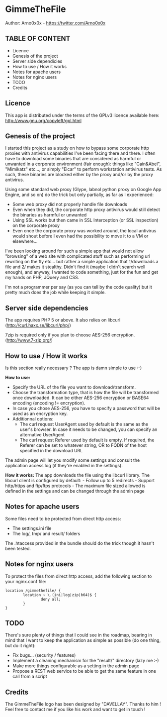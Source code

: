 GimmeTheFile
============

Author: Arno0x0x - https://twitter.com/Arno0x0x


TABLE OF CONTENT
----------------
- Licence
- Genesis of the project
- Server side dependicies
- How to use / How it works
- Notes for apache users
- Notes for nginx users
- TODO
- Credits

Licence
-------
This app is distributed under the terms of the GPLv3 licence available here:
http://www.gnu.org/copyleft/gpl.html


Genesis of the project
----------------------
I started this project as a study on how to bypass some corporate http proxies with antivirus capabilities I've been facing there and there.
I often have to download some binaries that are considered as harmful or unwanted in a corporate environment (fair enough): things like "Cain&Abel", "Mimikatz" etc..., or simply "Eicar" to perform
workstation antivirus tests. As such, these binaries are blocked either by the proxy and/or by the proxy antivirus.

Using some standard web proxy (Glype, labnol python proxy on Google App Engine, and so on) do the trick but only partially, as far as I experienced:
- Some web proxy did not properly handle file downloads
- Even when they did, the corporate http proxy antivirus would still detect the binaries as harmful or unwanted
- Using SSL works but then came in SSL Interception (or SSL inspection) on the corporate proxy
- Even once the corporate proxy was worked around, the local antivirus would shout before I even had the possibility to move it to a VM or elsewhere...

I've been looking around for such a simple app that would not allow "browsing" of a web site with complicated stuff such as performing url rewriting on the fly etc...
but rather a simple application that 1/downloads a file and 2/ makes it stealthy. Didn't find it (maybe I didn't search well enough), and anyway, I wanted to code something, just for the fun and get
my hands on PHP, JQuery and CSS.

I'm not a programmer per say (as you can tell by the code quality) but it pretty much does the job while keeping it simple.


Server side dependencies
------------------------
The app requires PHP 5 or above.
It also relies on libcurl (http://curl.haxx.se/libcurl/php/)

7zip is required only if you plan to choose AES-256 encryption. (http://www.7-zip.org/)


How to use / How it works
-------------------------
Is this section really necessary ? The app is damn simple to use :-)

**How to use:**
- Specify the URL of the file you want to download/transform.
- Choose the transformation type, that is how the file will be transformed once downloaded. It can be either AES-256 encryption or BASE64 encoding (encoding != encryption).
- In case you chose AES-256, you have to specify a password that will be used as an encryption key.
- Additionnal options:
	- The curl request UserAgent used by default is the same as the user's browser. In case it needs to be changed, you can specify an alternative UserAgent
	- The curl request Referer used by default is empty. If required, the Referer can be set to whatever string, OR to FQDN of the host specified in the download URL

The admin page will let you modify some settings and consult the application access log (if they're enabled in the settings).
	
**How it works:**
The app downloads the file using the libcurl library. The libcurl client is configured by default:
	- Follow up to 5 redirects
	- Support http/https and ftp/ftps protocols
	- The maximum file sized allowed is defined in the settings and can be changed through the admin page


Notes for apache users
----------------------
Some files need to be protected from direct http access:
- The settings.ini file
- The log/, tmp/ and result/ folders

The .htaccess provided in the bundle should do the trick though it hasn't been tested.


Notes for nginx users
---------------------
To protect the files from direct http access, add the following section to your nginx.conf file:

```
location /gimmethefile/ {
		location ~ \.(ini|log|zip|b64)$ {
				deny all;    
		}    
}
```
	
TODO
----
There's sure plenty of things that I could see in the roadmap, bearing in mind that I want to keep the application as simple as possible (do one thing, but do it right):
- Fix bugs... (security / features)
- Implement a cleaning mechanism for the "result/" directory (lazy me :-)
- Make more things configurable as a setting in the admin page
- Propose a REST web service to be able to get the same feature in one call from a script


Credits
-------
The GimmeTheFile logo has been designed by "DAVELLAY". Thanks to him !
Feel free to contact me if you like his work and want to get in touch !